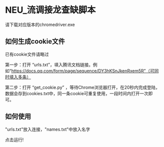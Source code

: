# NEU_流调接龙查缺脚本

请下载对应版本的chromedriver.exe

## 如何生成cookie文件
已有cookie文件请略过

第一步：打开 “urls.txt”，填入腾讯文档链接。例如“https://docs.qq.com/form/page/sequence/DY3hKSnJkenRxem5R”（可同时填入多条）

第二步：打开 “get_cookie.py” ，等待Chrome浏览器打开，在20秒内完成登陆，数据会存到cookies.txt中，同一条cookie可重复使用，一段时间内打开一次即可。

## 如何使用

"urls.txt"放入连接，"names.txt"中放入名字

点击运行!